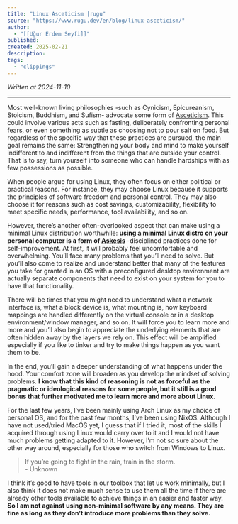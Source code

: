 ```yaml
---
title: "Linux Asceticism |rugu"
source: "https://www.rugu.dev/en/blog/linux-asceticism/"
author:
  - "[[Uğur Erdem Seyfi]]"
published:
created: 2025-02-21
description:
tags:
  - "clippings"
---
```

*Written at 2024-11-10*

---

Most well-known living philosophies -such as Cynicism, Epicureanism, Stoicism, Buddhism, and Sufism- advocate some form of [Asceticism](https://en.wikipedia.org/wiki/Asceticism). This could involve various acts such as fasting, deliberately confronting personal fears, or even something as subtle as choosing not to pour salt on food. But regardless of the specific way that these practices are pursued, the main goal remains the same: Strengthening your body and mind to make yourself indifferent to and indifferent from the things that are outside your control. That is to say, turn yourself into someone who can handle hardships with as few possessions as possible.

When people argue for using Linux, they often focus on either political or practical reasons. For instance, they may choose Linux because it supports the principles of software freedom and personal control. They may also choose it for reasons such as cost savings, customizability, flexibility to meet specific needs, performance, tool availability, and so on.

However, there’s another often-overlooked aspect that can make using a minimal Linux distribution worthwhile: **using a minimal Linux distro on your personal computer is a form of [Askesis](https://en.wikipedia.org/wiki/Asceticism#Etymology_and_meaning)** -disciplined practices done for self-improvement. At first, it will probably feel uncomfortable and overwhelming. You’ll face many problems that you’ll need to solve. But you’ll also come to realize and understand better that many of the features you take for granted in an OS with a preconfigured desktop environment are actually separate components that need to exist on your system for you to have that functionality.

There will be times that you might need to understand what a network interface is, what a block device is, what mounting is, how keyboard mappings are handled differently on the virtual console or in a desktop environment/window manager, and so on. It will force you to learn more and more and you’ll also begin to appreciate the underlying elements that are often hidden away by the layers we rely on. This effect will be amplified especially if you like to tinker and try to make things happen as you want them to be.

In the end, you’ll gain a deeper understanding of what happens under the hood. Your comfort zone will broaden as you develop the mindset of solving problems. **I know that this kind of reasoning is not as forceful as the pragmatic or ideological reasons for some people, but it still is a good bonus that further motivated me to learn more and more about Linux.**

For the last few years, I’ve been mainly using Arch Linux as my choice of personal OS, and for the past few months, I’ve been using NixOS. Although I have not used/tried MacOS yet, I guess that if I tried it, most of the skills I acquired through using Linux would carry over to it and I would not have much problems getting adapted to it. However, I’m not so sure about the other way around, especially for those who switch from Windows to Linux.

> If you’re going to fight in the rain, train in the storm.  
> \- Unknown

I think it’s good to have tools in our toolbox that let us work minimally, but I also think it does not make much sense to use them all the time if there are already other tools available to achieve things in an easier and faster way. **So I am not against using non-minimal software by any means. They are fine as long as they don’t introduce more problems than they solve.**